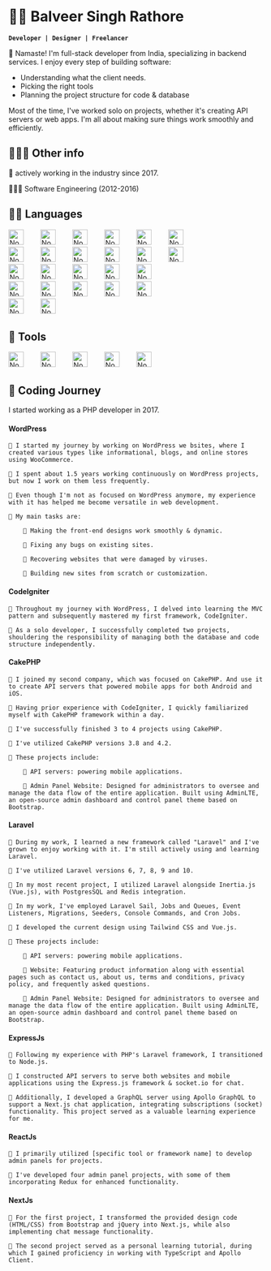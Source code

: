 # 👨‍💻 Balveer Singh Rathore

**` Developer | Designer | Freelancer `**

👋 Namaste! I'm full-stack developer from India, specializing in backend services. I enjoy every step of building software:

* Understanding what the client needs.
* Picking the right tools
* Planning the project structure for code & database

Most of the time, I've worked solo on projects, whether it's creating API servers or web apps. I'm all about making sure things work smoothly and efficiently.

## 👨🏻‍🎤 Other info

🏢 actively working in the industry since 2017.

👨🏻‍🎓 Software Engineering (2012-2016)

## ✍🏻 Languages

<img alt="NodeJs" align="left" width="30px" style="padding-right:30px" src="https://cdn.jsdelivr.net/gh/devicons/devicon@latest/icons/nodejs/nodejs-original-wordmark.svg" />

<img alt="NodeJs" align="left" width="30px" style="padding-right:30px" src="https://cdn.jsdelivr.net/gh/devicons/devicon@latest/icons/typescript/typescript-original.svg" />

<img alt="NodeJs" align="left" width="30px" style="padding-right:30px" src="https://cdn.jsdelivr.net/gh/devicons/devicon@latest/icons/php/php-original.svg" />
          
<img alt="NodeJs" align="left" width="30px" style="padding-right:30px" src="https://cdn.jsdelivr.net/gh/devicons/devicon@latest/icons/azuresqldatabase/azuresqldatabase-original.svg" />

<img alt="NodeJs" align="left" width="30px" style="padding-right:30px" src="https://cdn.jsdelivr.net/gh/devicons/devicon@latest/icons/html5/html5-original.svg" />
          
<img alt="NodeJs" align="left" width="30px" style="padding-right:30px" src="https://cdn.jsdelivr.net/gh/devicons/devicon@latest/icons/css3/css3-original.svg" />

<br />  
<br />  

<img alt="NodeJs" align="left" width="30px" style="padding-right:30px" src="https://cdn.jsdelivr.net/gh/devicons/devicon@latest/icons/express/express-original-wordmark.svg" />

<img alt="NodeJs" align="left" width="30px" style="padding-right:30px" src="https://cdn.jsdelivr.net/gh/devicons/devicon@latest/icons/graphql/graphql-plain.svg" />
     
<img alt="NodeJs" align="left" width="30px" style="padding-right:30px" src="https://cdn.jsdelivr.net/gh/devicons/devicon@latest/icons/laravel/laravel-original.svg" />
        
<img alt="NodeJs" align="left" width="30px" style="padding-right:30px" src="https://cdn.jsdelivr.net/gh/devicons/devicon@latest/icons/cakephp/cakephp-original.svg" />

<img alt="NodeJs" align="left" width="30px" style="padding-right:30px" src="https://cdn.jsdelivr.net/gh/devicons/devicon@latest/icons/codeigniter/codeigniter-plain.svg" />
          
<img alt="NodeJs" align="left" width="30px" style="padding-right:30px" src="https://cdn.jsdelivr.net/gh/devicons/devicon@latest/icons/wordpress/wordpress-plain.svg" />                  

<br>
<br>
          
<img alt="NodeJs" align="left" width="30px" style="padding-right:30px" src="https://cdn.jsdelivr.net/gh/devicons/devicon@latest/icons/mongodb/mongodb-original.svg" />

<img alt="NodeJs" align="left" width="30px" style="padding-right:30px" src="https://cdn.jsdelivr.net/gh/devicons/devicon@latest/icons/mysql/mysql-original.svg" />

<img alt="NodeJs" align="left" width="30px" style="padding-right:30px" src="https://cdn.jsdelivr.net/gh/devicons/devicon@latest/icons/mariadb/mariadb-original.svg" />

<img alt="NodeJs" align="left" width="30px" style="padding-right:30px" src="https://cdn.jsdelivr.net/gh/devicons/devicon@latest/icons/postgresql/postgresql-original.svg" />

<img alt="NodeJs" align="left" width="30px" style="padding-right:30px" src="https://cdn.jsdelivr.net/gh/devicons/devicon@latest/icons/redis/redis-original.svg" />

<br>
<br>

<img alt="NodeJs" align="left" width="30px" style="padding-right:30px" src="https://cdn.jsdelivr.net/gh/devicons/devicon@latest/icons/react/react-original.svg" />

<img alt="NodeJs" align="left" width="30px" style="padding-right:30px" src="https://cdn.jsdelivr.net/gh/devicons/devicon@latest/icons/vuejs/vuejs-original.svg" />    

<img alt="NodeJs" align="left" width="30px" style="padding-right:30px" src="https://cdn.jsdelivr.net/gh/devicons/devicon@latest/icons/nextjs/nextjs-original.svg" />    

<img alt="NodeJs" align="left" width="30px" style="padding-right:30px" src="https://cdn.jsdelivr.net/gh/devicons/devicon@latest/icons/tailwindcss/tailwindcss-original.svg" />    

<img alt="NodeJs" align="left" width="30px" style="padding-right:30px" src="https://cdn.jsdelivr.net/gh/devicons/devicon@latest/icons/bootstrap/bootstrap-original.svg" />

<br>
<br> 

<img alt="NodeJs" align="left" width="30px" style="padding-right:30px" src="https://cdn.jsdelivr.net/gh/devicons/devicon@latest/icons/npm/npm-original-wordmark.svg" />

<img alt="NodeJs" align="left" width="30px" style="padding-right:30px" src="https://cdn.jsdelivr.net/gh/devicons/devicon@latest/icons/composer/composer-original.svg" />

<br>
<br>

## 🧰 Tools

<img alt="NodeJs" align="left" width="30px" style="padding-right:30px" src="https://cdn.jsdelivr.net/gh/devicons/devicon@latest/icons/figma/figma-original.svg" /> 

<img alt="NodeJs" align="left" width="30px" style="padding-right:30px" src="https://cdn.jsdelivr.net/gh/devicons/devicon@latest/icons/git/git-original.svg" /> 

<img alt="NodeJs" align="left" width="30px" style="padding-right:30px" src="https://cdn.jsdelivr.net/gh/devicons/devicon@latest/icons/github/github-original.svg" /> 

<img alt="NodeJs" align="left" width="30px" style="padding-right:30px" src="https://cdn.jsdelivr.net/gh/devicons/devicon@latest/icons/gitlab/gitlab-original.svg" /> 

<img alt="NodeJs" align="left" width="30px" style="padding-right:30px" src="https://cdn.jsdelivr.net/gh/devicons/devicon@latest/icons/vscode/vscode-original.svg" /> 

<br>
<br>

## 🧭 Coding Journey

I started working as a PHP developer in 2017.

#### WordPress  
    
    🔸 I started my journey by working on WordPress we bsites, where I created various types like informational, blogs, and online stores using WooCommerce.

    🔸 I spent about 1.5 years working continuously on WordPress projects, but now I work on them less frequently.

    🔸 Even though I'm not as focused on WordPress anymore, my experience with it has helped me become versatile in web development.

    🔸 My main tasks are:

        🔹 Making the front-end designs work smoothly & dynamic.

        🔹 Fixing any bugs on existing sites.

        🔹 Recovering websites that were damaged by viruses.

        🔹 Building new sites from scratch or customization.

#### CodeIgniter
    
    🔸 Throughout my journey with WordPress, I delved into learning the MVC pattern and subsequently mastered my first framework, CodeIgniter. 

    🔸 As a solo developer, I successfully completed two projects, shouldering the responsibility of managing both the database and code structure independently.
    
#### CakePHP
    
    🔸 I joined my second company, which was focused on CakePHP. And use it to create API servers that powered mobile apps for both Android and iOS.
    
    🔸 Having prior experience with CodeIgniter, I quickly familiarized myself with CakePHP framework within a day.
    
    🔸 I've successfully finished 3 to 4 projects using CakePHP.

    🔸 I've utilized CakePHP versions 3.8 and 4.2.
    
    🔸 These projects include:

        🔹 API servers: powering mobile applications.

        🔹 Admin Panel Website: Designed for administrators to oversee and manage the data flow of the entire application. Built using AdminLTE, an open-source admin dashboard and control panel theme based on Bootstrap.
    
#### Laravel
    
    🔸 During my work, I learned a new framework called "Laravel" and I've grown to enjoy working with it. I'm still actively using and learning Laravel.

    🔸 I've utilized Laravel versions 6, 7, 8, 9 and 10.

    🔸 In my most recent project, I utilized Laravel alongside Inertia.js (Vue.js), with PostgresSQL and Redis integration.

    🔸 In my work, I've employed Laravel Sail, Jobs and Queues, Event Listeners, Migrations, Seeders, Console Commands, and Cron Jobs.

    🔸 I developed the current design using Tailwind CSS and Vue.js.
    
    🔸 These projects include:

        🔹 API servers: powering mobile applications.

        🔹 Website: Featuring product information along with essential pages such as contact us, about us, terms and conditions, privacy policy, and frequently asked questions.

        🔹 Admin Panel Website: Designed for administrators to oversee and manage the data flow of the entire application. Built using AdminLTE, an open-source admin dashboard and control panel theme based on Bootstrap.
    
#### ExpressJs

    🔸 Following my experience with PHP's Laravel framework, I transitioned to Node.js.

    🔸 I constructed API servers to serve both websites and mobile applications using the Express.js framework & socket.io for chat.

    🔸 Additionally, I developed a GraphQL server using Apollo GraphQL to support a Next.js chat application, integrating subscriptions (socket) functionality. This project served as a valuable learning experience for me.

#### ReactJs

    🔸 I primarily utilized [specific tool or framework name] to develop admin panels for projects.

    🔸 I've developed four admin panel projects, with some of them incorporating Redux for enhanced functionality.

#### NextJs

    🔸 For the first project, I transformed the provided design code (HTML/CSS) from Bootstrap and jQuery into Next.js, while also implementing chat message functionality.

    🔸 The second project served as a personal learning tutorial, during which I gained proficiency in working with TypeScript and Apollo Client.
